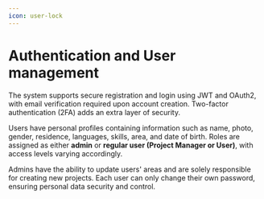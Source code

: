 ```yaml
---
icon: user-lock
---
```


# Authentication and User management

The system supports secure registration and login using JWT and OAuth2, with email verification required upon account creation. Two-factor authentication (2FA) adds an extra layer of security.

Users have personal profiles containing information such as name, photo, gender, residence, languages, skills, area, and date of birth. Roles are assigned as either **admin** or **regular user (Project Manager or User)**, with access levels varying accordingly.

Admins have the ability to update users' areas and are solely responsible for creating new projects. Each user can only change their own password, ensuring personal data security and control.
